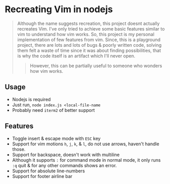 # Recreating Vim in nodejs
> Although the name suggests recreation, this project doesnt actually recreates Vim.
> I've only tried to achieve some basic features similar to vim to understand how vim works. So, this project is my personal implementation of few features from vim.
> Since, this is a playground project, there are lots and lots of bugs & poorly written code, solving them felt a waste of time since it was about finding possibilities, that is why the code itself is an artifact which I'll never open.
> > However, this can be partially useful to someone who wonders how vim works.

## Usage
- Nodejs is required
- Just run, `node index.js <local-file-name`
- Probably need `iterm2` of better support

## Features
- Toggle insert & escape mode with `ESC` key
- Support for vim motions `h`, `j`, `k`, & `l`, do not use arrows, haven't handle those.
- Support for backspace, doesn't work with multiline
- Although it supports `:` for command mode in normal mode, it only runs `:q` quit & for any other commands shows an error.
- Support for absolute line-numbers
- Support for footer airline bar

